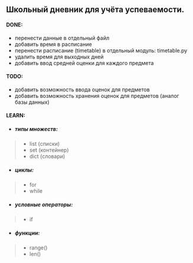 ## Школьный дневник для учёта успеваемости.

#### DONE:
- перенести данные в отдельный файл
- добавить время в расписание
- перенести расписание (timetable) в отдельный модуль: timetable.py
- удалить время для выходных дней
- добавить ввод средней оценки для каждого предмета

#### TODO:
- добавить возможность ввода оценок для предметов
- добавить возможность хранения оценок для предметов (аналог базы данных)

#### LEARN:
- ##### типы множеств:
> - list (списки)
> - set  (контейнер)
> - dict (словари)
- ##### циклы:
> - for
> - while
- ##### условные операторы:
> - if
- ##### функции:
> - range()
> - len()
